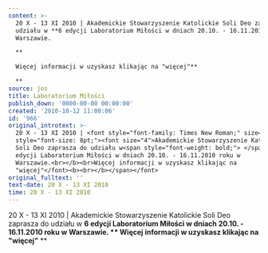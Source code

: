 ```yaml
---
content: >-
  20 X - 13 XI 2010 | Akademickie Stowarzyszenie Katolickie Soli Deo zaprasza do
  udziału w **6 edycji Laboratorium Miłości w dniach 20.10. - 16.11.2010 roku w
  Warszawie.

  **

  Więcej informacji w uzyskasz klikając na "więcej"**

  **                                    
source: jos
title: Laboratorium Miłości
publish_down: '0000-00-00 00:00:00'
created: '2010-10-12 11:00:06'
id: '966'
original_introtext: >-
  20 X - 13 XI 2010 | <font style="font-family: Times New Roman;" size="3"><span
  style="font-size: 8pt;"><font size="4">Akademickie Stowarzyszenie Katolickie
  Soli Deo zaprasza do udziału w<span style="font-weight: bold;"> </span><b>6
  edycji Laboratorium Miłości w dniach 20.10. - 16.11.2010 roku w
  Warszawie.<br></b><br>Więcej informacji w uzyskasz klikając na
  "więcej"</font><b><br></b></span></font>                                    
original_fulltext: ''
text-date: 20 X - 13 XI 2010
time: 20 X - 13 XI 2010
---
```

20 X - 13 XI 2010 | Akademickie Stowarzyszenie Katolickie Soli Deo zaprasza do udziału w **6 edycji Laboratorium Miłości w dniach 20.10. - 16.11.2010 roku w Warszawie.
**
Więcej informacji w uzyskasz klikając na "więcej"**
**                                    

<!--{{json:{"created_date":"2010-10-12 11:00:06","publish_down":"0000-00-00 00:00:00","id":"966"}}}-->